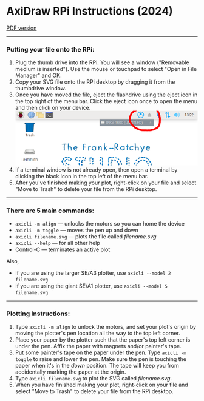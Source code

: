 # AxiDraw RPi Instructions (2024)

[PDF version](README_assets/instructions_2024.pdf)

---

### Putting your file onto the RPi:

1. Plug the thumb drive into the RPi. You will see a window ("Removable medium is inserted"). Use the mouse or touchpad to select "Open in File Manager" and OK.
2. Copy your SVG file onto the RPi desktop by dragging it from the thumbdrive window. 
3. Once you have moved the file, eject the flashdrive using the eject icon in the top right of the menu bar. Click the eject icon once to open the menu and then click on your device.
  ![eject flashdrive](./README_assets/rpi_standalone_eject_drive2.png)
4. If a terminal window is not already open, then open a terminal by clicking the black icon in the top left of the menu bar. 
5. After you've finished making your plot, right-click on your file and select "Move to Trash" to delete your file from the RPi desktop.

---

### There are 5 main commands: 

* `axicli -m align` — unlocks the motors so you can home the device
* `axicli -m toggle` — moves the pen up and down
* `axicli filename.svg` — plots the file called *filename.svg*
* `axicli --help` — for all other help
* Control-C — terminates an active plot

Also, 

* If you are using the larger SE/A3 plotter, use `axicli --model 2 filename.svg`
* If you are using the giant SE/A1 plotter, use  `axicli --model 5 filename.svg`

---

### Plotting Instructions: 

1. Type `axicli -m align` to unlock the motors, and set your plot's origin by moving the plotter's pen location all the way to the top left corner. 
2. Place your paper by the plotter such that the paper's top left corner is under the pen. Affix the paper with magnets and/or painter's tape. 
3. Put some painter's tape on the paper under the pen. Type `axicli -m toggle` to raise and lower the pen. Make sure the pen is touching the paper when it's in the *down* position. The tape will keep you from accidentally marking the paper at the origin.
4. Type `axicli filename.svg` to plot the SVG called *filename.svg*.
5. When you have finished making your plot, right-click on your file and select "Move to Trash" to delete your file from the RPi desktop.